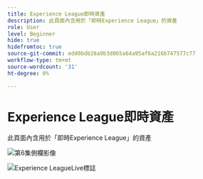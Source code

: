 ```yaml
---
title: Experience League即時資產
description: 此頁面內含用於「即時Experience League」的資產
role: User
level: Beginner
hide: true
hidefromtoc: true
source-git-commit: edd0bdb28a9b3d065a64a95af6a216b747577c77
workflow-type: tm+mt
source-wordcount: '31'
ht-degree: 0%

---
```


# Experience League即時資產

此頁面內含用於「即時Experience League」的資產

![第6集側欄影像](assets/exl-live-ep6-sidebar.jpg)

![Experience LeagueLive標誌](assets/exl-live-logo.png)